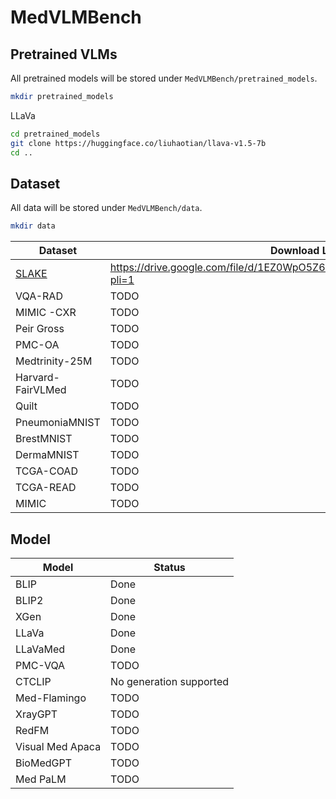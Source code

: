 # MedVLMBench

## Pretrained VLMs
All pretrained models will be stored under `MedVLMBench/pretrained_models`.

```bash
mkdir pretrained_models
```

LLaVa
```bash
cd pretrained_models
git clone https://huggingface.co/liuhaotian/llava-v1.5-7b
cd ..
```

## Dataset
All data will be stored under `MedVLMBench/data`.

```bash
mkdir data
```

| Dataset   | Download Link   |
|------------|------------|
| [SLAKE](https://github.com/openmedlab/Awesome-Medical-Dataset/blob/main/resources/SLAKE.md) | https://drive.google.com/file/d/1EZ0WpO5Z6BJUqC3iPBQJJS1INWSMsh7U/view?pli=1 |
| VQA-RAD | TODO |
| MIMIC -CXR| TODO |
| Peir Gross | TODO|
| PMC-OA | TODO |
| Medtrinity-25M | TODO |
| Harvard-FairVLMed | TODO |
| Quilt | TODO |
| PneumoniaMNIST | TODO |
| BrestMNIST | TODO |
| DermaMNIST | TODO |
| TCGA-COAD | TODO |
| TCGA-READ | TODO |
| MIMIC | TODO |

## Model
| Model   | Status   |
|------------|------------|
| BLIP | Done |
| BLIP2 | Done |
| XGen | Done |
| LLaVa | Done |
| LLaVaMed | Done |
| PMC-VQA | TODO |
| CTCLIP | No generation supported |
| Med-Flamingo | TODO |
| XrayGPT | TODO |
| RedFM | TODO |
| Visual Med Apaca | TODO |
| BioMedGPT | TODO |
| Med PaLM | TODO |